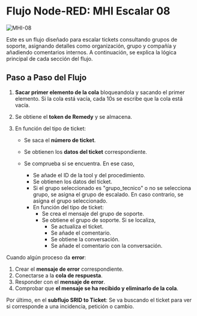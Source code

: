 # Flujo Node-RED: MHI Escalar 08

![MHI-08](escalar.png)

Este es un flujo diseñado para escalar tickets consultando grupos de soporte, asignando detalles como organización, grupo y compañía y añadiendo comentarios internos. A continuación, se explica la lógica principal de cada sección del flujo.

## Paso a Paso del Flujo

1. **Sacar primer elemento de la cola** bloqueandola y sacando el primer elemento. Si la cola está vacía, cada 10s se escribe que la cola está vacía.
2. Se obtiene el **token de Remedy** y se almacena.
3. En función del tipo de ticket:

	- Se saca el **número de ticket**.

	- Se obtienen los **datos del ticket** correspondiente.

	- Se comprueba si se encuentra. En ese caso,

		- Se añade el ID de la tool y del procedimiento.
		- Se obtienen los datos del ticket.
		- Si el grupo seleccionado es "grupo_tecnico" o no se selecciona grupo, se asigna el grupo de escalado. En caso contrario, se asigna el grupo seleccionado.
		- En función del tipo de ticket:
			- Se crea el mensaje del grupo de soporte.
			- Se obtiene el grupo de soporte. Si se localiza,
				- Se actualiza el ticket.
				- Se añade el comentario.
				- Se obtiene la conversación.
				- Se añade el comentario con la conversación.

Cuando algún proceso da **error**:

1. Crear el **mensaje de error** correspondiente.
2. Conectarse a la **cola de respuesta**.
3. Responder con el **mensaje de error**.
4. Comprobar que **el mensaje se ha recibido y eliminarlo de la cola**.

Por último, en el **subflujo SRID to Ticket**: Se va buscando el ticket para ver si corresponde a una incidencia, petición o cambio.
